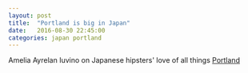 ```yaml
---
layout: post
title:  "Portland is big in Japan"
date:   2016-08-30 22:45:00
categories: japan portland 
---
```


Amelia Ayrelan Iuvino on Japanese hipsters' love of all things [Portland](http://www.atlasobscura.com/articles/why-portlandthemed-businesses-are-big-in-japan)
